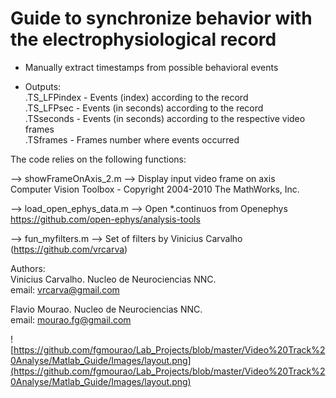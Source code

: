 # Guide to synchronize behavior with the electrophysiological record

 - Manually extract timestamps from possible behavioral events<br />


- Outputs:<br />
       .TS_LFPindex - Events (index) according to the record<br />
       .TS_LFPsec    - Events (in seconds) according to the record<br />
       .TSseconds    - Events (in seconds) according to the respective video frames<br />
       .TSframes      - Frames number where events occurred<br />


The code relies on the following functions:<br />

 --> showFrameOnAxis_2.m --> Display input video frame on axis<br />
       Computer Vision Toolbox - Copyright 2004-2010 The MathWorks, Inc.<br />

 --> load_open_ephys_data.m --> Open *.continuos from Openephys<br />
       https://github.com/open-ephys/analysis-tools<br />
       
 --> fun_myfilters.m --> Set of filters by Vinicius Carvalho (https://github.com/vrcarva)<br />

Authors:<br />
Vinicius Carvalho. Nucleo de Neurociencias NNC.<br />
email: vrcarva@gmail.com<br />

Flavio Mourao. Nucleo de Neurociencias NNC.<br />
email: mourao.fg@gmail.com<br />



![https://github.com/fgmourao/Lab_Projects/blob/master/Video%20Track%20Analyse/Matlab_Guide/Images/layout.png](https://github.com/fgmourao/Lab_Projects/blob/master/Video%20Track%20Analyse/Matlab_Guide/Images/layout.png)
